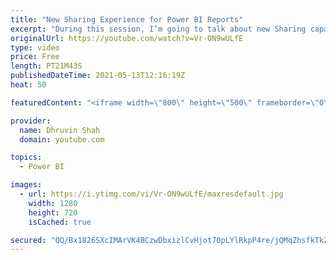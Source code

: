```yaml
---
title: "New Sharing Experience for Power BI Reports"
excerpt: "During this session, I’m going to talk about new Sharing capabilities launched by Microsoft this month. Now, we can share reports via the link using this new sharing experience. Earlier with the older experience, we were only able to provide direct access to the report. Now, with this new sharing experience"
originalUrl: https://youtube.com/watch?v=Vr-ON9wULfE
type: video
price: Free
length: PT21M43S
publishedDateTime: 2021-05-13T12:16:19Z
heat: 50

featuredContent: "<iframe width=\"800\" height=\"500\" frameborder=\"0\" src=\"https://www.youtube.com/embed/Vr-ON9wULfE\" allow=\"accelerometer; autoplay; encrypted-media; gyroscope; picture-in-picture\" allowfullscreen></iframe>"

provider:
  name: Dhruvin Shah
  domain: youtube.com

topics:
  - Power BI

images:
  - url: https://i.ytimg.com/vi/Vr-ON9wULfE/maxresdefault.jpg
    width: 1280
    height: 720
    isCached: true

secured: "QQ/Bx1826SXcIMArVK4BCzwDbxizlCvHjot7OpLYlRkpP4re/jQMqZhsfkTkZDztXEXmek9ooQZun0rUy1XDc+QeP/kS4UpENh/ONbn/xZD0QzugPa9eAzvXPou0AdqG1S5mW1uNNAG3in3KUgHmH4c/2I5+3ASxOzqiZoqeagjoeablP7VK11Mt5Ha3jr69UZul69bCHrlZSxscooVF4Vk/YWorYZj0VimvR/oJla3qmxmNCSwsFO/lWeimSY7i6SPtC4Kxc7hjO5Ok7trGFPyz5KfkwRWHjRU/sOwnMCxcQoBjZhjGW4Zru21fjS5dA8KPz8Vqs88ydyhTjSWLNOYptAuE+zIPYO9NQjXVhzWzXOJwZ9JozyJNgLEQRBRDUwEzLrLqHpZnBr8bhdHzGpHgBll25NTupxClGdQ4TcA=;KPVsM3mIWkZnNjSYrEg0Og=="
---
```


